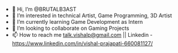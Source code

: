 - 👋 Hi, I’m @BRUTALB3AST
- 👀 I’m interested in technical Artist, Game Programming, 3D Artist
- 🌱 I’m currently learning Game Development as Intern
- 💞️ I’m looking to collaborate on Gaming Projects
- 📫 How to reach me talk.vishalp@gmail.com || Linkedin - https://www.linkedin.com/in/vishal-prajapati-660081127/

<!---
BRUTALB3AST/BRUTALB3AST is a ✨ special ✨ repository because its `README.md` (this file) appears on your GitHub profile.
You can click the Preview link to take a look at your changes.
--->
